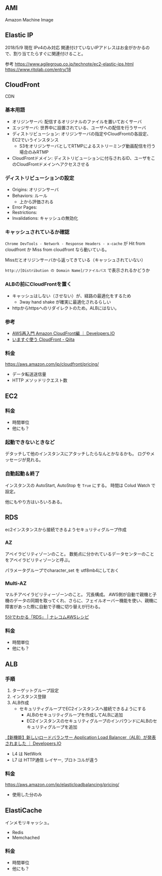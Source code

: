 ## AMI
Amazon Machine Image


## Elastic IP
2018/5/9 現在 IPv4のみ対応
関連付けていないIPアドレスはお金がかかるので、割り当てたらすぐに関連付けること。

参考
https://www.agilegroup.co.jp/technote/ec2-elastic-ips.html
https://www.ritolab.com/entry/18


## CloudFront
CDN

### 基本用語
- オリジンサーバ: 配信するオリジナルのファイルを置いておくサーバ
- エッジサーバ: 世界中に設置されている、ユーザへの配信を行うサーバ
- ディストリビューション: オリジンサーバの指定やCloudFrontの各設定、EC2でいうインスタンス
    - S3をオリジンサーバとしてRTMPによるストリーミング動画配信を行う場合のみRTMP
- CloudFrontドメイン: ディストリビューションに付与されるID、ユーザをこのCloudFrontドメインへアクセスさせる

### ディストリビューションの設定
- Origins: オリジンサーバ
- Behaviors: ルール
    - 上から評価される
- Error Pages:
- Restrictions:
- Invalidations: キャッシュの無効化

### キャッシュされているか確認
`Chrome DevTools - Network - Response Headers - x-cache` が Hit from cloudfront か Miss from cloudfront なら動いている。

Missだとオリジンサーバから返ってきている（キャッシュされていない）

`http://[Distribution の Domain Name]/ファイルパス` で表示されるかどうか

### ALBの前にCloudFrontを置く
- キャッシュはしない（させない）が、経路の最適化をするため
    - 3way hand shake が確実に最適化されるらしい
- httpからhttpsへのリダイレクトのため。ALBにはない。


### 参考
- [AWS再入門 Amazon CloudFront編 ｜ Developers.IO](https://dev.classmethod.jp/cloud/cm-advent-calendar-2015-aws-re-entering-cloudfront/)
- [いますぐ使う CloudFront - Qiita](https://qiita.com/sasasin/items/0f0ec1a90af6295589f9)

### 料金
https://aws.amazon.com/jp/cloudfront/pricing/

- データ転送送信量
- HTTP メソッドリクエスト数


## EC2
### 料金
- 時間単位
- 他にも？

### 起動できないときなど
デタッチして他のインスタンスにアタッチしたらなんとかなるかも。
ログやメッセージが見れる。

### 自動起動＆終了
インスタンスの AutoStart, AutoStop を `True` にする。
時間は Colud Watch で設定。

他にもやり方はいろいろある。


## RDS
ec2インスタンスから接続できるようセキュリティグループ作成

### AZ
アベイラビリティゾーンのこと。
数拠点に分かれているデータセンターのことをアベイラビリティゾーンと呼ぶ。

パラメータグループでcharacter_set を utf8mb4にしておく

### Multi-AZ
マルチアベイラビリティーゾーンのこと。
冗長構成。
AWS側が自動で親機と子機のデータの同期を取ってくれ、さらに、フェイルオーバー機能を使い、親機に障害があった際に自動で子機に切り替えが行わる。

[5分でわかる「RDS」 | ナレコムAWSレシピ](https://recipe.kc-cloud.jp/archives/7497)

### 料金
- 時間単位
- 他にも？


## ALB
### 手順
1. ターゲットグループ設定
1. インスタンス登録
1. ALB作成
    - セキュリティグループでEC2インスタンスへ接続できるようにする
        - ALBのセキュリティグループを作成してALBに追加
        - EC2インスタンスのセキュリティグループのインバウンドにALBのセキュリティグループを追加

[【新機能】新しいロードバランサー Application Load Balancer（ALB）が発表されました ｜ Developers.IO](https://dev.classmethod.jp/cloud/aws/alb-application-load-balancer/)


- L4 は NetWork
- L7 は HTTP通信 
レイヤー, プロトコルが違う


### 料金
https://aws.amazon.com/jp/elasticloadbalancing/pricing/

- 使用した分のみ


## ElastiCache
インメモリキャッシュ。

- Redis
- Memchached

### 料金
- 時間単位
- 他にも？
